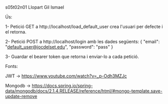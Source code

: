s05t02n01 Llopart Gil Ismael

Ús:

1- Petició GET a http://localhost/load_default_user
crea l'usuari per defecte i el retorna.

2- Petició POST a http://localhost/login amb les dades següents:
{
     "email": "default_user@jocdelset.edu",
     "password": "pass"
}

3- Guardar el bearer token que retorna i enviar-lo a cada petició.


Fonts:

JWT ->  https://www.youtube.com/watch?v=_p-Odh3MZJc

Mongodb -> https://docs.spring.io/spring-data/mongodb/docs/2.1.4.RELEASE/reference/html/#mongo-template.save-update-remove


